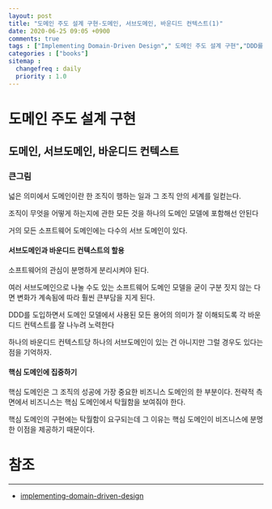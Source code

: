 ```yaml
---
layout: post
title: "도메인 주도 설계 구현-도메인, 서브도메인, 바운디드 컨텍스트(1)"
date: 2020-06-25 09:05 +0900
comments: true
tags : ["Implementing Domain-Driven Design"," 도메인 주도 설계 구현","DDD를 시작하며"]
categories : ["books"]
sitemap :
  changefreq : daily
  priority : 1.0
---
```


# 도메인 주도 설계 구현

## 도메인, 서브도메인, 바운디드 컨텍스트

### 큰그림

넓은 의미에서 도메인이란 한 조직이 행하는 일과 그 조직 안의 세계를 일컫는다.

조직이 무엇을 어떻게 하는지에 관한 모든 것을 하나의 도메인 모델에 포함해선 안된다

거의 모든 소프트웨어 도메인에는 다수의 서브 도메인이 있다.

#### 서브도메인과 바운디드 컨텍스트의 할용

소프트웨어의 관심이 분명하게 분리시켜야 된다.

여러 서브도메인으로 나눌 수도 있는 소프트웨어 도메인 모델을 굳이 구분 짓지 않는 다면 변화가 계속됨에 따라 훨씬 큰부담을 지게 된다.

DDD를 도입하면서 도메인 모델에서 사용된 모든 용어의 의미가 잘 이해되도록 각 바운디드 컨텍스트를 잘 나누려 노력한다

하나의 바운디드 컨텍스트당 하나의 서브도메인이 있는 건 아니지만 그럴 경우도 있다는 점을 기억하자.

#### 핵심 도메인에 집중하기

핵심 도메인은 그 조직의 성공에 가장 중요한 비즈니스 도메인의 한 부분이다. 전략적 측면에서 비즈니스는 핵심 도메인에서 탁월함을 보여줘야 한다.

핵심 도메인의 구현에는 탁월함이 요구되는데 그 이유는 핵심 도메인이 비즈니스에 분명한 이점을 제공하기 때문이다.




# 참조
-----
* [implementing-domain-driven-design](https://www.oreilly.com/library/view/implementing-domain-driven-design/9780133039900/)

